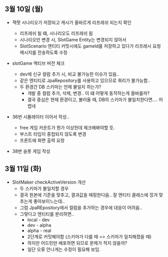 
## 3월 10일 (월)

- 잭팟 시나리오가 저장되고 캐시가 올바르게 리프레쉬 되는지 확인
	- 리프레쉬 될 떄, 시나리오도 리프레쉬 됨
	- 시나리오만 변경 시, SlotGame Entity는 변경되지 않아서
	- SlotScenario 엔티티 커밋시에도 gameId를 저장하고 있다가 리프레시 요청 메시지를 전송하도록 수정

- slotGame 액티브 버전 체크
	- dev에 신규 컬럼 추가 시, 비교 불가능한 이슈가 있음..
	- 같은 엔티티로 JpaRepository를 사용하고 있으므로 쿼리가 불가능함..
	- 두 환경간 DB 스키마는 언제 불일치 하는가?
		- 개발 중 컬럼 추가, 삭제, 변경.. 이 떄 어떻게 동작하는게 올바를까?
		- 결국 중심은 현재 환경이고, 불러올 때, DB의 스키마가 불일치한다면.... 어렵네

- 36번 시뮬레이터 이어서 작성..
	- free 게임 카운트가 뭔가 이상한데 체크해봐야할 듯.
	- 부스트 타입이 중첩되지 않도록 변경
	- 프론트에 화면 출력 요청

- 38번 슬롯 게임 작성


## 3월 11일 (화)

- SlotMaker checkActiveVersion 개선
	- 두 스키마가 불일치할 경우
	- 결국 원본에 기준을 맞추고, 결과값을 매핑한다음.. 잘 엔티티 클래스에 낑겨 맞추는게 좋아보이느는데..
	- 그럼 JpaREpository에서 컬럼을 추가하는 경우에 대응이 어려움..
	- 그렇다고 엔티티를 분리하면..
		- local - dev
		- dev - alpha
		- alpha - real
		- 2단계로 커밋해야함 (스키마가 다를 때 => 스키마가 일치해졌을 때)
		- 하지만 어드민만 배포하면 되므로 문제가 적지 않을까?
		- 일단 오류 안나게는 수정이 필요해 보임.